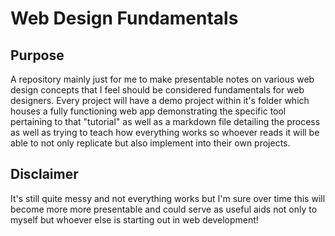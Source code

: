 # Web Design Fundamentals

## Purpose
A repository mainly just for me to make presentable notes on various web design concepts that I feel should be considered fundamentals for web designers. Every project will have a demo project within it's folder which houses a fully functioning web app demonstrating the specific tool pertaining to that "tutorial" as well as a markdown file detailing the process as well as trying to teach how everything works so whoever reads it will be able to not only replicate but also implement into their own projects. 

## Disclaimer
It's still quite messy and not everything works but I'm sure over time this will become more more presentable and could serve as useful aids not only to myself but whoever else is starting out in web development! 
